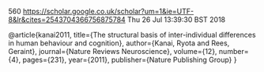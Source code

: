 560
https://scholar.google.co.uk/scholar?um=1&ie=UTF-8&lr&cites=2543704366756875784
Thu 26 Jul 13:39:30 BST 2018

@article{kanai2011,
  title={The structural basis of inter-individual differences in human behaviour and cognition},
  author={Kanai, Ryota and Rees, Geraint},
  journal={Nature Reviews Neuroscience},
  volume={12},
  number={4},
  pages={231},
  year={2011},
  publisher={Nature Publishing Group}
}

